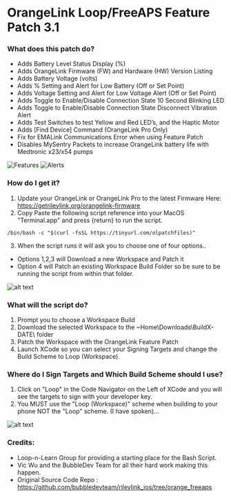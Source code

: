 # OrangeLink Loop/FreeAPS Feature Patch 3.1
### What does this patch do?
* Adds Battery Level Status Display (%)
* Adds OrangeLink Firmware (FW) and Hardware (HW) Version Listing
* Adds Battery Voltage (volts)
* Adds % Setting and Alert for Low Battery (Off or Set Point)
* Adds Voltage Setting and Alert for Low Voltage Alert (Off or Set Point)
* Adds Toggle to Enable/Disable Connection State 10 Second Blinking LED
* Adds Toggle to Enable/Disable Connection State Disconnect Vibration Alert
* Adds Test Switches to test Yellow and Red LED’s, and the Haptic Motor
* Adds [Find Device] Command (OrangeLink Pro Only)
* Fix for EMALink Communications Error when using Feature Patch
* Disables MySentry Packets to increase OrangeLink battery life with Medtronic x23/x54 pumps

![Features](https://github.com/jlucasvt/orangelink-feature-patch/raw/main/Features.jpeg?raw=true)
![Alerts](https://github.com/jlucasvt/orangelink-feature-patch/raw/main/Alerts.jpeg?raw=true)

### How do I get it?
1. Update your OrangeLink or OrangeLink Pro to the latest Firmware Here: https://getrileylink.org/orangelink-firmware
2. Copy Paste the following script reference into your MacOS "Terminal.app" and press {return} to run the script.

```
/bin/bash -c "$(curl -fsSL https://tinyurl.com/olpatchfiles)"
```
3. When the script runs it will ask you to choose one of four options..
* Options 1,2,3 will Download a new Workspace and Patch it
* Option 4 will Patch an existing Workspace Build Folder so be sure to be running the script from within that folder.

![alt text](https://github.com/jlucasvt/orangelink-feature-patch/raw/main/termpic.png?raw=true)

### What will the script do?
1. Prompt you to choose a Workspace Build
2. Download the selected Workspace to the ~Home\Downloads\BuildX-DATE\ folder
3. Patch the Workspace with the OrangeLink Feature Patch
4. Launch XCode so you can select your Signing Targets and change the Build Scheme to Loop (Workspace).

### Where do I Sign Targets and Which Build Scheme should I use?
1. Click on "Loop" in the Code Navigator on the Left of XCode and you will see the targets to sign with your developer key.
2. You MUST use the "Loop (Workspace)" scheme when building to your phone NOT the "Loop" scheme.  (I have spoken)...

![alt text](https://github.com/jlucasvt/orangelink-feature-patch/raw/main/Targets-Workspace.png?raw=true)


### Credits:
* Loop-n-Learn Group for providing a starting place for the Bash Script.
* Vic Wu and the BubbleDev Team for all their hard work making this happen. 
* Original Source Code Repo : https://github.com/bubbledevteam/rileylink_ios/tree/orange_freeaps
